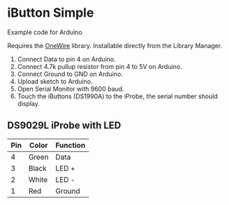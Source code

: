 # iButton Simple 

Example code for Arduino

Requires the [OneWire](https://www.pjrc.com/teensy/td_libs_OneWire.html) library. Installable directly from the Library Manager.

1. Connect Data to pin 4 on Arduino.
1. Connect 4.7k pullup resistor from pin 4 to 5V on Arduino.
1. Connect Ground to GND on Arduino.
1. Upload sketch to Arduino.
1. Open Serial Monitor with 9600 baud.
1. Touch the iButtons (DS1990A) to the iProbe, the serial number should display.

## DS9029L iProbe with LED
| Pin     | Color   | Function  |
|---|---|---|
| 4       | Green   | Data      |
| 3       | Black   | LED +     |
| 2       | White   | LED -     |
| 1       | Red     | Ground    |